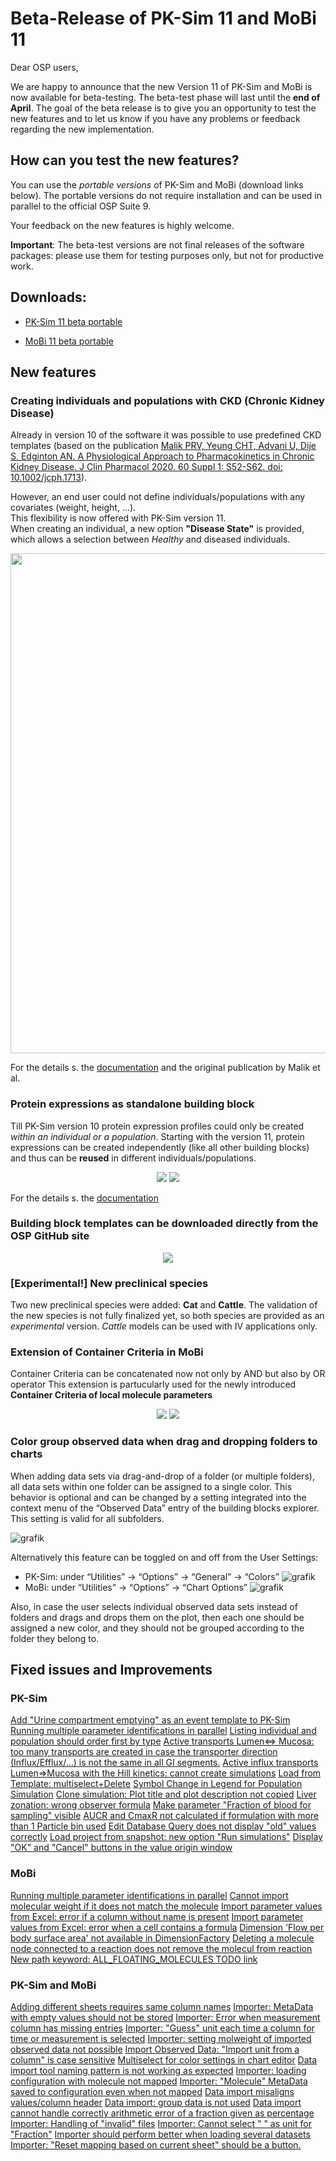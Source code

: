 # Beta-Release of PK-Sim 11 and MoBi 11
Dear OSP users, 

We are happy to announce that the new Version 11 of PK-Sim and MoBi is now available for beta-testing. The beta-test phase will last until the **end of April**.
The goal of the beta release is to give you an opportunity to test the new features and to let us know if you have any problems or feedback regarding the new implementation.

## How can you test the new features?
You can use the *portable versions* of PK-Sim and MoBi  (download links below). The portable versions do not require installation and can be used in parallel to the official OSP Suite 9.

Your feedback on the new features is highly welcome.

**Important**: The beta-test versions are not final releases of the software packages: please use them for testing purposes only, but not for productive work.

## Downloads:

- [PK-Sim 11 beta portable](http://pk-sim-portable.open-systems-pharmacology.org)

- [MoBi 11 beta portable](http://mobi-portable.open-systems-pharmacology.org)

## New features

### Creating individuals and populations with CKD (Chronic Kidney Disease)

Already in version 10 of the software it was possible to use predefined CKD templates (based on the publication [Malik PRV, Yeung CHT, Advani U, Dije S, Edginton AN. A Physiological Approach to Pharmacokinetics in Chronic Kidney Disease. J Clin Pharmacol 2020. 60 Suppl 1: S52-S62. doi: 10.1002/jcph.1713](https://accp1.onlinelibrary.wiley.com/doi/full/10.1002/jcph.1713)).

However, an end user could not define individuals/populations with any covariates (weight, height, ...).<br>
This flexibility is now offered with PK-Sim version 11. <br>
When creating an individual, a new option **"Disease State"** is provided, which allows a selection between _Healthy_ and diseased individuals.

<p align="center">
<img width="800" src="https://user-images.githubusercontent.com/25061876/162768013-1c1b7ab9-e980-4d67-ba3c-abbd36630bdb.png">
</p>

For the details s. the [documentation](https://docs.open-systems-pharmacology.org/v/v11/working-with-pk-sim/pk-sim-documentation/pk-sim-creating-individuals#disease-state) and the original publication by Malik et al.

### Protein expressions as standalone building block
Till PK-Sim version 10 protein expression profiles could only be created _within an individual or a population_.
Starting with the version 11, protein expressions can be created independently (like all other building blocks) and thus can be **reused** in different individuals/populations.
<p align="center">
<img src="https://881660647-files.gitbook.io/~/files/v0/b/gitbook-x-prod.appspot.com/o/spaces%2FewOAYfFFhObyan6wZQs0%2Fuploads%2Fgit-blob-969bf4fe9c3d8a2534a34cb1a5a4864584c604c6%2FCreateExpressionProfile.png?alt=media">
<img src="https://user-images.githubusercontent.com/25061876/162777774-ea5c00c7-7c9f-42a5-b411-8d81be0e3ec0.png">
</p>

For the details s. the [documentation](https://docs.open-systems-pharmacology.org/v/v11/working-with-pk-sim/pk-sim-documentation/pk-sim-expression-profile)

### Building block templates can be downloaded directly from the OSP GitHub site
<p align="center">
<img src="https://user-images.githubusercontent.com/25061876/162787879-a4ef5caa-fb0e-495c-b85c-53b04a054314.png">
</p>

### [Experimental!] New preclinical species
Two new preclinical species were added: **Cat** and **Cattle**.
The validation of the new species is not fully finalized yet, so both species are provided as an _experimental_ version.
_Cattle_ models can be used with IV applications only.

### Extension of Container Criteria in MoBi
Container Criteria can be concatenated now not only by AND but also by OR operator
This extension is partucularly used for the newly introduced **Container Criteria of local molecule parameters**
<p align="center">
<img src="https://user-images.githubusercontent.com/25061876/162804251-845290d2-0ac8-4a71-b62f-5acabb87345d.png">
<img src="https://user-images.githubusercontent.com/25061876/162804399-3952afb9-d81f-477a-93de-3f4c91b7fee8.png">
</p>

### Color group observed data when drag and dropping folders to charts
When adding data sets via drag-and-drop of a folder (or multiple folders), all data sets within one folder can be assigned to a single color. This behavior is optional and can be changed by a setting integrated into the context menu of the “Observed Data” entry of the building blocks explorer. This setting is valid for all subfolders.

![grafik](https://user-images.githubusercontent.com/25061876/162808473-41bfb4e1-27ba-49cc-8868-d445e190c8f8.png)


Alternatively this feature can be toggled on and off from the User Settings:
* PK-Sim: under “Utilities” -> “Options” -> “General” -> “Colors”
![grafik](https://user-images.githubusercontent.com/25061876/162808820-fdc9519f-63b6-4569-8e33-6f99e47ba055.png)
* MoBi:  under “Utilities” -> “Options” -> “Chart Options”
![grafik](https://user-images.githubusercontent.com/25061876/162809088-98352e02-64a9-4387-a854-66ec0f3bc197.png)

Also, in case the user selects individual observed data sets instead of folders and drags and drops them on the plot, then each one should be assigned a new color, and they should not be grouped according to the folder they belong to. 

## Fixed issues and Improvements

### PK-Sim
[Add "Urine compartment emptying" as an event template to PK-Sim](https://github.com/Open-Systems-Pharmacology/PK-Sim/issues/1933)
[Running multiple parameter identifications in parallel](https://github.com/Open-Systems-Pharmacology/PK-Sim/issues/1901)
[Listing individual and population should order first by type](https://github.com/Open-Systems-Pharmacology/PK-Sim/issues/2164)
[Active transports Lumen<=> Mucosa: too many transports are created in case the transporter direction (Influx/Efflux/...) is not the same in all GI segments.](https://github.com/Open-Systems-Pharmacology/PK-Sim/issues/1930)
[Active influx transports Lumen=>Mucosa with the Hill kinetics: cannot create simulations](https://github.com/Open-Systems-Pharmacology/PK-Sim/issues/1929)
[Load from Template: multiselect+Delete](https://github.com/Open-Systems-Pharmacology/PK-Sim/issues/834)
[Symbol Change in Legend for Population Simulation](https://github.com/Open-Systems-Pharmacology/PK-Sim/issues/1522)
[Clone simulation: Plot title and plot description not copied](https://github.com/Open-Systems-Pharmacology/OSPSuite.Core/issues/1568)
[Liver zonation: wrong observer formula](https://github.com/Open-Systems-Pharmacology/PK-Sim/issues/2133)
[Make parameter "Fraction of blood for sampling" visible](https://github.com/Open-Systems-Pharmacology/PK-Sim/issues/1976)
[AUCR and CmaxR not calculated if formulation with more than 1 Particle bin used](https://github.com/Open-Systems-Pharmacology/PK-Sim/issues/1755)
[Edit Database Query does not display "old" values correctly](https://github.com/Open-Systems-Pharmacology/PK-Sim/issues/2055)
[Load project from snapshot: new option "Run simulations"](https://github.com/Open-Systems-Pharmacology/PK-Sim/issues/2158)
[Display "OK" and "Cancel" buttons in the value origin window](https://github.com/Open-Systems-Pharmacology/OSPSuite.Core/issues/1484)

### MoBi
[Running multiple parameter identifications in parallel](https://github.com/Open-Systems-Pharmacology/MoBi/issues/639)
[Cannot import molecular weight if it does not match the molecule](https://github.com/Open-Systems-Pharmacology/MoBi/issues/667)
[Import parameter values from Excel: error if a column without name is present](https://github.com/Open-Systems-Pharmacology/MoBi/issues/679)
[Import parameter values from Excel: error when a cell contains a formula](https://github.com/Open-Systems-Pharmacology/MoBi/issues/678)
[Dimension 'Flow per body surface area' not available in DimensionFactory](https://github.com/Open-Systems-Pharmacology/MoBi/issues/694)
[Deleting a molecule node connected to a reaction does not remove the molecul from reaction](https://github.com/Open-Systems-Pharmacology/MoBi/issues/690)
[New path keyword: ALL_FLOATING_MOLECULES TODO link]()

### PK-Sim and MoBi
[Adding different sheets requires same column names](https://github.com/Open-Systems-Pharmacology/PK-Sim/issues/2069)
[Importer: MetaData with empty values should not be stored](https://github.com/Open-Systems-Pharmacology/OSPSuite.Core/issues/1429)
[Importer: Error when measurement column has missing entries](https://github.com/Open-Systems-Pharmacology/OSPSuite.Core/issues/1192)
[Importer: "Guess" unit each time a column for time or measurement is selected](https://github.com/Open-Systems-Pharmacology/PK-Sim/issues/2075)
[Importer: setting molweight of imported observed data not possible](https://github.com/Open-Systems-Pharmacology/PK-Sim/issues/2073)
[Import Observed Data: "Import unit from a column" is case sensitive](https://github.com/Open-Systems-Pharmacology/PK-Sim/issues/1931)
[Multiselect for color settings in chart editor](https://github.com/Open-Systems-Pharmacology/PK-Sim/issues/553)
[Data import tool naming pattern is not working as expected](https://github.com/Open-Systems-Pharmacology/OSPSuite.Core/issues/1380)
[Importer: loading configuration with molecule not mapped](https://github.com/Open-Systems-Pharmacology/OSPSuite.Core/issues/1384)
[Importer: "Molecule" MetaData saved to configuration even when not mapped](https://github.com/Open-Systems-Pharmacology/OSPSuite.Core/issues/1387)
[Data import misaligns values/column header](https://github.com/Open-Systems-Pharmacology/OSPSuite.Core/issues/1404)
[Data import: group data is not used](https://github.com/Open-Systems-Pharmacology/OSPSuite.Core/issues/1432)
[Data import cannot handle correctly arithmetic error of a fraction given as percentage](https://github.com/Open-Systems-Pharmacology/OSPSuite.Core/issues/1405)
[Importer: Handling of "invalid" files](https://github.com/Open-Systems-Pharmacology/OSPSuite.Core/issues/1409)
[Importer: Cannot select " " as unit for "Fraction"](https://github.com/Open-Systems-Pharmacology/OSPSuite.Core/issues/1500)
[Importer should perform better when loading several datasets](https://github.com/Open-Systems-Pharmacology/OSPSuite.Core/issues/1492)
[Importer: "Reset mapping based on current sheet" should be a button.](https://github.com/Open-Systems-Pharmacology/OSPSuite.Core/issues/1513)
